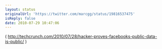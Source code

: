 ```yaml
---
layout: status
originalUrl: 'https://twitter.com/marcgg/status/19816537475'
isReply: false
date: 2010-07-29 10:47:06
---
```


( http://techcrunch.com/2010/07/28/hacker-proves-facebooks-public-data-is-public/ )
